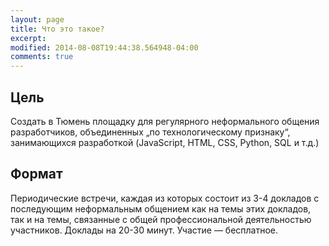 ```yaml
---
layout: page
title: Что это такое?
excerpt: 
modified: 2014-08-08T19:44:38.564948-04:00
comments: true
---
```


Цель
----
Создать в Тюмень площадку для регулярного неформального общения разработчиков,
объединенных &#8222;по технологическому признаку&#8220;, занимающихся разработкой 
(JavaScript, HTML, CSS, Python, SQL и т.д.)

Формат
------
Периодические встречи, каждая из которых состоит из 3-4 докладов
с последующим неформальным общением как на темы этих докладов,
так и на темы, связанные с общей профессиональной деятельностью участников.
Доклады на 20-30 минут. Участие &mdash; бесплатное.

